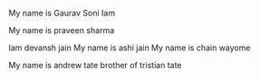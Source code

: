 My name is Gaurav Soni
Iam 

My name is praveen sharma

Iam devansh jain 
My name is ashi jain
My name is chain wayome

My name is andrew tate brother of tristian tate